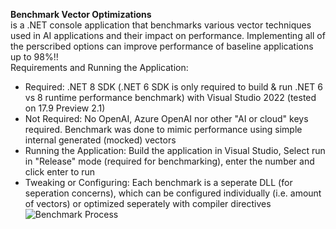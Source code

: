 **Benchmark Vector Optimizations**  
is a .NET console application that benchmarks various vector techniques used in AI applications and their impact on performance. Implementing all of the perscribed options can improve performance of baseline applications up to 98%!!    
Requirements and Running the Application:
- Required: .NET 8 SDK (.NET 6 SDK is only required to build & run .NET 6 vs 8 runtime performance benchmark) with Visual Studio 2022 (tested on 17.9 Preview 2.1)  
- Not Required: No OpenAI, Azure OpenAI nor other "AI or cloud" keys required. Benchmark was done to mimic performance using simple internal generated (mocked) vectors  
- Running the Application: Build the application in Visual Studio, Select run in "Release" mode (required for benchmarking), enter the number and click enter to run  
- Tweaking or Configuring: Each benchmark is a seperate DLL (for seperation concerns), which can be configured individually (i.e. amount of vectors) or optimized seperately with compiler directives  
![Benchmark Process](https://github.com/bartczernicki/VectorEmbeddingsSimilarityOptimizations/blob/master/Images/BenchmarkProcess.gif)
